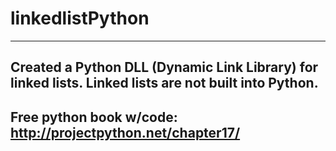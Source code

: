 # linkedlistPython

-------------------------------------------
Created a Python DLL (Dynamic Link Library) for linked lists. Linked lists are not built into Python.
--------------------------------------------
Free python book w/code: http://projectpython.net/chapter17/ 
--------------------------------------------

